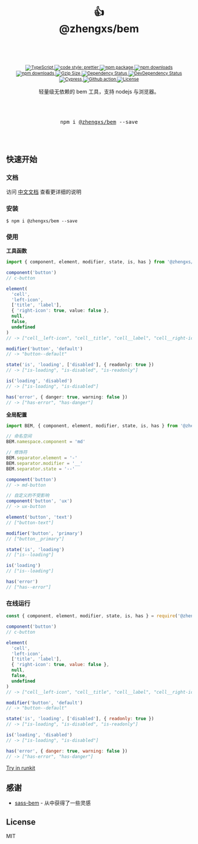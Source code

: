 <div align="center">
  <h1>
   <br/>
    <br/>
    👍
    <br />
    @zhengxs/bem
    <br />
    <br />
  </h1>
  <sup>
    <br />
    <br />
    <a href="https://www.typescriptlang.org">
      <img src="https://img.shields.io/badge/lang-typescript-informational?style=flat" alt="TypeScript" />
    </a>
    <a href="https://github.com/prettier/prettier">
      <img src="https://img.shields.io/badge/code_style-prettier-ff69b4.svg?style=flat-square" alt="code style: prettier" />
    </a>
    <a href="https://www.npmjs.com/package/@zhengxs/bem">
      <img src="https://img.shields.io/npm/v/@zhengxs/bem.svg" alt="npm package" />
    </a>
    <a href="https://www.npmjs.com/package/@zhengxs/bem">
      <img src="https://img.shields.io/npm/dt/@zhengxs/bem.svg" alt="npm downloads" />
    </a>
    <a href="https://www.npmjs.com/package/@zhengxs/bem">
      <img src="https://img.shields.io/npm/dm/@zhengxs/bem.svg" alt="npm downloads" />
    </a>
    <a href="https://unpkg.com/@zhengxs/bem/dist/bem.min.js">
      <img src="https://img.badgesize.io/https:/unpkg.com/@zhengxs/bem/dist/bem.min.js?compression=gzip&style=flat" alt="Gzip Size" />
    </a>
    <a href="https://david-dm.org/zhengxs2018/bem?type=dev">
      <img src="https://david-dm.org/zhengxs2018/bem.svg" alt="Dependency Status" />
    </a>
    <a href="https://david-dm.org/zhengxs2018/bem?type=dev">
      <img src="https://david-dm.org/zhengxs2018/bem/dev-status.svg" alt="DevDependency Status" />
    </a>
    <a href="https://dashboard.cypress.io/projects/pj64uz/runs">
      <img src="https://img.shields.io/endpoint?url=https://dashboard.cypress.io/badge/simple/pj64uz/main&style=flat&logo=cypress" alt="Cypress" />
    </a>
    <a href="https://github.com/zhengxs2018/bem/actions/workflows/tests.yaml">
      <img src="https://github.com/zhengxs2018/bem/actions/workflows/tests.yaml/badge.svg" alt="Github action" />
    </a>
    <a href="https://circleci.com/gh/streamich/@zhengxs/bem">
      <img src="https://img.shields.io/npm/l/@zhengxs/bem.svg?style=flat-square" alt="License" />
    </a>
    <br />
    <br />
  </sup>
  <div>轻量级无依赖的 bem 工具，支持 nodejs 与浏览器。</div>
  <br />
  <br />
  <br />
  <pre>npm i <a href="https://www.npmjs.com/package/@zhengxs/bem">@zhengxs/bem</a> --save</pre>
  <br />
  <br />
</div>

## 快速开始

### 文档

访问 [中文文档](https://zhengxs2018.github.io/bem/) 查看更详细的说明

### 安装

```shell
$ npm i @zhengxs/bem --save
```

### 使用

**工具函数**

```ts
import { component, element, modifier, state, is, has } from '@zhengxs/bem'

component('button')
// c-button

element(
  'cell',
  'left-icon',
  ['title', 'label'],
  { 'right-icon': true, value: false },
  null,
  false,
  undefined
)
// -> ["cell__left-icon", "cell__title", "cell__label", "cell__right-icon"]

modifier('button', 'default')
// -> "button--default"

state('is', 'loading', ['disabled'], { readonly: true })
// -> ["is-loading", "is-disabled", "is-readonly"]

is('loading', 'disabled')
// -> ["is-loading", "is-disabled"]

has('error', { danger: true, warning: false })
// -> ["has-error", "has-danger"]
```

**全局配置**

```ts
import BEM, { component, element, modifier, state, is, has } from '@zhengxs/bem'

// 命名空间
BEM.namespace.component = 'md'

// 修饰符
BEM.separator.element = '-'
BEM.separator.modifier = '__'
BEM.separator.state = '--'

component('button')
// -> md-button

// 自定义的不受影响
component('button', 'ux')
// -> ux-button

element('button', 'text')
// ["button-text"]

modifier('button', 'primary')
// ["button__primary"]

state('is', 'loading')
// ["is--loading"]

is('loading')
// ["is--loading"]

has('error')
// ["has--error"]
```

### 在线运行

```js
const { component, element, modifier, state, is, has } = require('@zhengxs/bem')

component('button')
// c-button

element(
  'cell',
  'left-icon',
  ['title', 'label'],
  { 'right-icon': true, value: false },
  null,
  false,
  undefined
)
// -> ["cell__left-icon", "cell__title", "cell__label", "cell__right-icon"]

modifier('button', 'default')
// -> "button--default"

state('is', 'loading', ['disabled'], { readonly: true })
// -> ["is-loading", "is-disabled", "is-readonly"]

is('loading', 'disabled')
// -> ["is-loading", "is-disabled"]

has('error', { danger: true, warning: false })
// -> ["has-error", "has-danger"]
```

[Try in runkit](https://npm.runkit.com/@zhengxs/bem)

## 感谢

- [sass-bem](https://github.com/zgabievi/sass-bem) - 从中获得了一些灵感

## License

MIT
